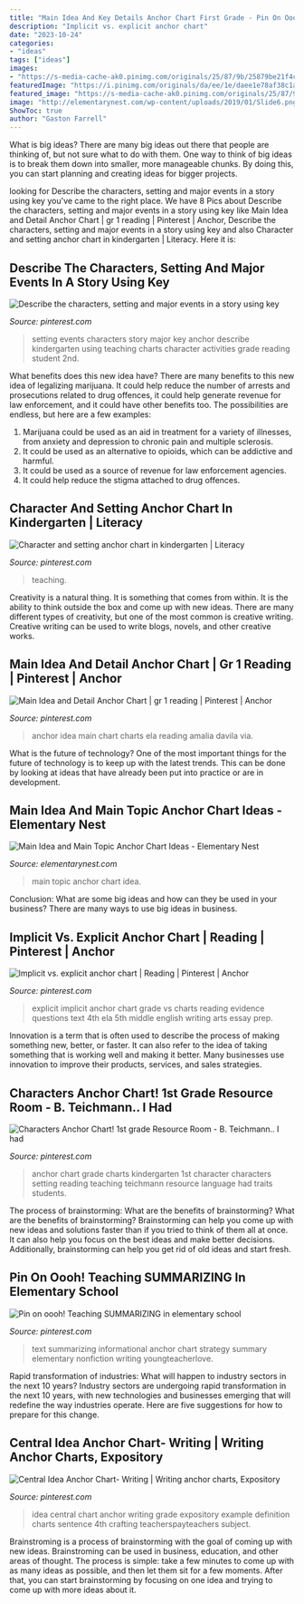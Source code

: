 ```yaml
---
title: "Main Idea And Key Details Anchor Chart First Grade - Pin On Oooh! Teaching Summarizing In Elementary School"
description: "Implicit vs. explicit anchor chart"
date: "2023-10-24"
categories:
- "ideas"
tags: ["ideas"]
images:
- "https://s-media-cache-ak0.pinimg.com/originals/25/87/9b/25879be21f4cc56a4eeb3169af297ac9.jpg"
featuredImage: "https://i.pinimg.com/originals/da/ee/1e/daee1e78af38c1aa76e4dc1d56e5a50c.jpg"
featured_image: "https://s-media-cache-ak0.pinimg.com/originals/25/87/9b/25879be21f4cc56a4eeb3169af297ac9.jpg"
image: "http://elementarynest.com/wp-content/uploads/2019/01/Slide6.png"
ShowToc: true
author: "Gaston Farrell"
---
```



What is big ideas?
There are many big ideas out there that people are thinking of, but not sure what to do with them. One way to think of big ideas is to break them down into smaller, more manageable chunks. By doing this, you can start planning and creating ideas for bigger projects.

	

		
looking for Describe the characters, setting and major events in a story using key you've came to the right place. We have 8 Pics about Describe the characters, setting and major events in a story using key like Main Idea and Detail Anchor Chart | gr 1 reading | Pinterest | Anchor, Describe the characters, setting and major events in a story using key and also Character and setting anchor chart in kindergarten | Literacy. Here it is:
		
    
## Describe The Characters, Setting And Major Events In A Story Using Key

<img loading=lazy src="https://i.pinimg.com/originals/da/ee/1e/daee1e78af38c1aa76e4dc1d56e5a50c.jpg" onerror="this.onerror=null;this.src='https://tse4.mm.bing.net/th?id=OIP.6SuqKUJEJ_jtxZq9rLYUUAHaJ4&amp;pid=15.1';" alt="Describe the characters, setting and major events in a story using key">

_Source: pinterest.com_

>setting events characters story major key anchor describe kindergarten using teaching charts character activities grade reading student 2nd. 

	

What benefits does this new idea have?
There are many benefits to this new idea of legalizing marijuana. It could help reduce the number of arrests and prosecutions related to drug offences, it could help generate revenue for law enforcement, and it could have other benefits too. The possibilities are endless, but here are a few examples: 
1. Marijuana could be used as an aid in treatment for a variety of illnesses, from anxiety and depression to chronic pain and multiple sclerosis. 
2. It could be used as an alternative to opioids, which can be addictive and harmful. 
3. It could be used as a source of revenue for law enforcement agencies. 
4. It could help reduce the stigma attached to drug offences.

    
## Character And Setting Anchor Chart In Kindergarten | Literacy

<img loading=lazy src="https://s-media-cache-ak0.pinimg.com/736x/b3/17/f7/b317f7c6822d9a1336c450dc193592be.jpg" onerror="this.onerror=null;this.src='https://tse3.mm.bing.net/th?id=OIP.DYtRLux3VUdanMGs4AgTRwHaJ3&amp;pid=15.1';" alt="Character and setting anchor chart in kindergarten | Literacy">

_Source: pinterest.com_

>teaching. 

	

Creativity is a natural thing. It is something that comes from within. It is the ability to think outside the box and come up with new ideas. There are many different types of creativity, but one of the most common is creative writing. Creative writing can be used to write blogs, novels, and other creative works.

    
## Main Idea And Detail Anchor Chart | Gr 1 Reading | Pinterest | Anchor

<img loading=lazy src="https://s-media-cache-ak0.pinimg.com/736x/b3/8a/0e/b38a0ef401758e513107af07f1676800.jpg" onerror="this.onerror=null;this.src='https://tse1.mm.bing.net/th?id=OIP.B8Oj1kqkgZ1PcaCPvQoHiwHaJ3&amp;pid=15.1';" alt="Main Idea and Detail Anchor Chart | gr 1 reading | Pinterest | Anchor">

_Source: pinterest.com_

>anchor idea main chart charts ela reading amalia davila via. 

	

What is the future of technology?
One of the most important things for the future of technology is to keep up with the latest trends. This can be done by looking at ideas that have already been put into practice or are in development.

    
## Main Idea And Main Topic Anchor Chart Ideas - Elementary Nest

<img loading=lazy src="http://elementarynest.com/wp-content/uploads/2019/01/Slide6.png" onerror="this.onerror=null;this.src='https://tse4.mm.bing.net/th?id=OIP.t47f9h0bGmj-EYRAXfYlnwHaJ4&amp;pid=15.1';" alt="Main Idea and Main Topic Anchor Chart Ideas - Elementary Nest">

_Source: elementarynest.com_

>main topic anchor chart idea. 

	

Conclusion: What are some big ideas and how can they be used in your business?
There are many ways to use big ideas in business.

    
## Implicit Vs. Explicit Anchor Chart | Reading | Pinterest | Anchor

<img loading=lazy src="https://s-media-cache-ak0.pinimg.com/originals/25/87/9b/25879be21f4cc56a4eeb3169af297ac9.jpg" onerror="this.onerror=null;this.src='https://tse1.mm.bing.net/th?id=OIP.U10ESUvAlLFMAAh3_c2mtgHaJ4&amp;pid=15.1';" alt="Implicit vs. explicit anchor chart | Reading | Pinterest | Anchor">

_Source: pinterest.com_

>explicit implicit anchor chart grade vs charts reading evidence questions text 4th ela 5th middle english writing arts essay prep. 

	

Innovation is a term that is often used to describe the process of making something new, better, or faster. It can also refer to the idea of taking something that is working well and making it better. Many businesses use innovation to improve their products, services, and sales strategies.

    
## Characters Anchor Chart! 1st Grade Resource Room - B. Teichmann.. I Had

<img loading=lazy src="https://s-media-cache-ak0.pinimg.com/originals/69/58/f9/6958f9920ae901c8d580d46ae5a7443f.jpg" onerror="this.onerror=null;this.src='https://tse3.mm.bing.net/th?id=OIP.FQJP_QzVIqyTB5y3-Xl45QHaJ3&amp;pid=15.1';" alt="Characters Anchor Chart! 1st grade Resource Room - B. Teichmann.. I had">

_Source: pinterest.com_

>anchor chart grade charts kindergarten 1st character characters setting reading teaching teichmann resource language had traits students. 

	

The process of brainstorming: What are the benefits of brainstorming?
What are the benefits of brainstorming?
Brainstorming can help you come up with new ideas and solutions faster than if you tried to think of them all at once. It can also help you focus on the best ideas and make better decisions. Additionally, brainstorming can help you get rid of old ideas and start fresh.

    
## Pin On Oooh! Teaching SUMMARIZING In Elementary School

<img loading=lazy src="https://i.pinimg.com/736x/04/24/99/04249927d5eb0e933394eebaca8f6013.jpg" onerror="this.onerror=null;this.src='https://tse1.mm.bing.net/th?id=OIP.5vdhJMVEIc53NXQUCrDXvgHaHt&amp;pid=15.1';" alt="Pin on oooh! Teaching SUMMARIZING in elementary school">

_Source: pinterest.com_

>text summarizing informational anchor chart strategy summary elementary nonfiction writing youngteacherlove. 

	

Rapid transformation of industries: What will happen to industry sectors in the next 10 years?
Industry sectors are undergoing rapid transformation in the next 10 years, with new technologies and businesses emerging that will redefine the way industries operate. Here are five suggestions for how to prepare for this change.

    
## Central Idea Anchor Chart- Writing | Writing Anchor Charts, Expository

<img loading=lazy src="https://i.pinimg.com/originals/8f/99/01/8f990134faa5be8a0f8bfa562e4adf0d.jpg" onerror="this.onerror=null;this.src='https://tse4.mm.bing.net/th?id=OIP.1E-jzAXCGPm1pVunuBj8vwAAAA&amp;pid=15.1';" alt="Central Idea Anchor Chart- Writing | Writing anchor charts, Expository">

_Source: pinterest.com_

>idea central chart anchor writing grade expository example definition charts sentence 4th crafting teacherspayteachers subject. 

	

Brainstroming is a process of brainstorming with the goal of coming up with new ideas. Brainstroming can be used in business, education, and other areas of thought. The process is simple: take a few minutes to come up with as many ideas as possible, and then let them sit for a few moments. After that, you can start brainstorming by focusing on one idea and trying to come up with more ideas about it.

